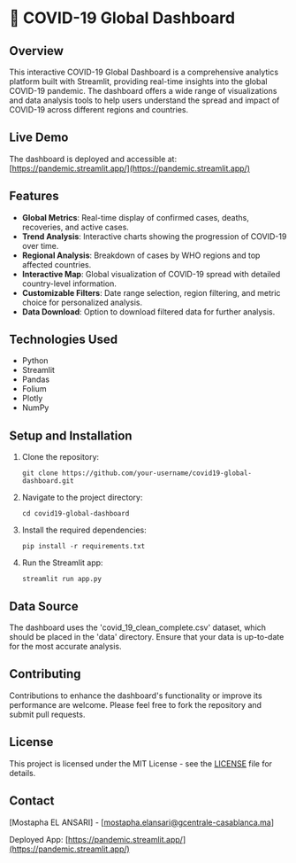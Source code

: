 # 🦠 COVID-19 Global Dashboard

## Overview

This interactive COVID-19 Global Dashboard is a comprehensive analytics platform built with Streamlit, providing real-time insights into the global COVID-19 pandemic. The dashboard offers a wide range of visualizations and data analysis tools to help users understand the spread and impact of COVID-19 across different regions and countries.

## Live Demo

The dashboard is deployed and accessible at: [https://pandemic.streamlit.app/](https://pandemic.streamlit.app/)

## Features

- **Global Metrics**: Real-time display of confirmed cases, deaths, recoveries, and active cases.
- **Trend Analysis**: Interactive charts showing the progression of COVID-19 over time.
- **Regional Analysis**: Breakdown of cases by WHO regions and top affected countries.
- **Interactive Map**: Global visualization of COVID-19 spread with detailed country-level information.
- **Customizable Filters**: Date range selection, region filtering, and metric choice for personalized analysis.
- **Data Download**: Option to download filtered data for further analysis.

## Technologies Used

- Python
- Streamlit
- Pandas
- Folium
- Plotly
- NumPy

## Setup and Installation

1. Clone the repository:
   ```
   git clone https://github.com/your-username/covid19-global-dashboard.git
   ```

2. Navigate to the project directory:
   ```
   cd covid19-global-dashboard
   ```

3. Install the required dependencies:
   ```
   pip install -r requirements.txt
   ```

4. Run the Streamlit app:
   ```
   streamlit run app.py
   ```

## Data Source

The dashboard uses the 'covid_19_clean_complete.csv' dataset, which should be placed in the 'data' directory. Ensure that your data is up-to-date for the most accurate analysis.

## Contributing

Contributions to enhance the dashboard's functionality or improve its performance are welcome. Please feel free to fork the repository and submit pull requests.

## License

This project is licensed under the MIT License - see the [LICENSE](LICENSE) file for details.

## Contact

[Mostapha EL ANSARI] - [mostapha.elansari@gcentrale-casablanca.ma]


Deployed App: [https://pandemic.streamlit.app/](https://pandemic.streamlit.app/)
